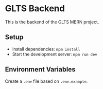 # GLTS Backend
This is the backend of the GLTS MERN project.

## Setup

- Install dependencies: `npm install`
- Start the development server: `npm run dev`

## Environment Variables

Create a `.env` file based on `.env.example`.